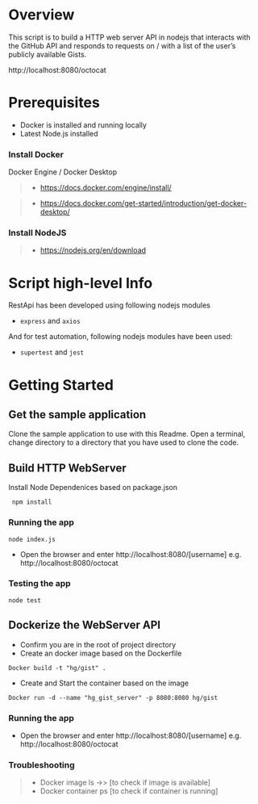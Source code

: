 # Overview

This script is to build a HTTP web server API in nodejs that interacts with the GitHub API and responds to requests on /<USER> with a list of the user’s publicly available Gists.

http://localhost:8080/octocat

# Prerequisites

- Docker is installed and running locally
- Latest Node.js installed

### Install Docker
Docker Engine / Docker Desktop
>- https://docs.docker.com/engine/install/

>- https://docs.docker.com/get-started/introduction/get-docker-desktop/

### Install NodeJS
>- https://nodejs.org/en/download

# Script high-level Info

RestApi has been developed using following nodejs modules

- `express` and `axios` 

And for test automation, following nodejs modules have been used:

- `supertest` and `jest`


# Getting Started
## Get the sample application
Clone the sample application to use with this Readme. Open a terminal, change directory to a directory that you have used to clone the code.

## Build HTTP WebServer
Install Node Dependenices based on package.json

` npm install`

### Running the app

 ``` node index.js ```
- Open the browser and enter http://localhost:8080/[username] e.g. http://localhost:8080/octocat

### Testing the app
 ```node test```

## Dockerize the WebServer API
- Confirm you are in the root of project directory
- Create an docker image based on the Dockerfile

 `Docker build -t "hg/gist" .`
- Create and Start the container based on the image

 `Docker run -d --name "hg_gist_server" -p 8080:8080 hg/gist`
### Running the app
- Open the browser and enter http://localhost:8080/[username] e.g. http://localhost:8080/octocat

### Troubleshooting
>- Docker image ls ->> [to check if image is available]
>- Docker container ps [to check if container is running]










